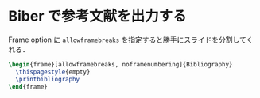 # Biber で参考文献を出力する

Frame option に `allowframebreaks` を指定すると勝手にスライドを分割してくれる．

```latex
\begin{frame}[allowframebreaks, noframenumbering]{Bibliography}
  \thispagestyle{empty}
  \printbibliography
\end{frame}
```
